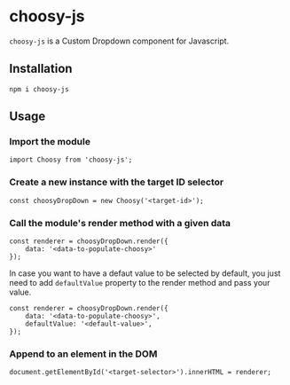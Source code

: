 # choosy-js

`choosy-js` is a Custom Dropdown component for Javascript.

## Installation

`npm i choosy-js`

## Usage

### Import the module

```JS
import Choosy from 'choosy-js';
````

### Create a new instance with the target ID selector

```JS
const choosyDropDown = new Choosy('<target-id>');
```

### Call the module's render method with a given data

```JS
const renderer = choosyDropDown.render({
    data: '<data-to-populate-choosy>'
});
```

In case you want to have a defaut value to be selected by default, you just need to add `defaultValue` property to the render method and pass your value.

```JS
const renderer = choosyDropDown.render({
    data: '<data-to-populate-choosy>',
    defaultValue: '<default-value>',
});
```

### Append to an element in the DOM

```JS
document.getElementById('<target-selector>').innerHTML = renderer;
```
